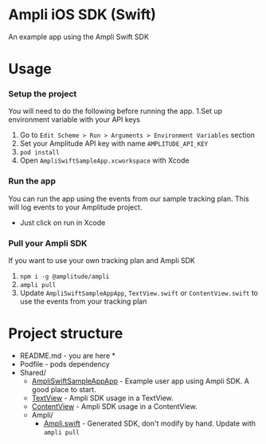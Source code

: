 # Ampli iOS SDK (Swift)
An example app using the Ampli Swift SDK

# Usage

### Setup the project
You will need to do the following before running the app.
1.Set up environment variable with your API keys
   1. Go to `Edit Scheme > Run > Arguments > Environment Variables` section
   2. Set your Amplitude API key with name `AMPLITUDE_API_KEY`
2. `pod install`
3. Open `AmpliSwiftSampleApp.xcworkspace` with Xcode

### Run the app
You can run the app using the events from our sample tracking plan.
This will log events to your Amplitude project.
* Just click on run in Xcode

### Pull your Ampli SDK
If you want to use your own tracking plan and Ampli SDK
1. `npm i -g @amplitude/ampli`
2. `ampli pull`
3. Update `AmpliSwiftSampleAppApp`, `TextView.swift` or `ContentView.swift` to use the events from your tracking plan

# Project structure
* README.md - you are here *
* Podfile - pods dependency
* Shared/ 
  * [AmpliSwiftSampleAppApp](Shared/AmpliSwiftSampleAppApp.swift) - Example user app using Ampli SDK. A good place to start.
  * [TextView](Shared/TextView.swift) - Ampli SDK usage in a TextView.
  * [ContentView](Shared/ContentView.swift) - Ampli SDK usage in a ContentView.
  * Ampli/
    * [Ampli.swift](Shared/Ampli/Ampli.swift) - Generated SDK, don't modify by hand. Update with `ampli pull`
